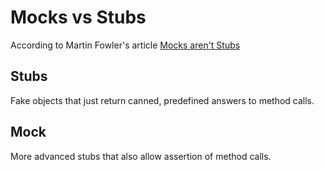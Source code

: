 
# Mocks vs Stubs

According to Martin Fowler's article [Mocks aren't Stubs](https://martinfowler.com/articles/mocksArentStubs.html)

## Stubs
Fake objects that just return canned, predefined answers to method calls.

## Mock
More advanced stubs that also allow assertion of method calls.

